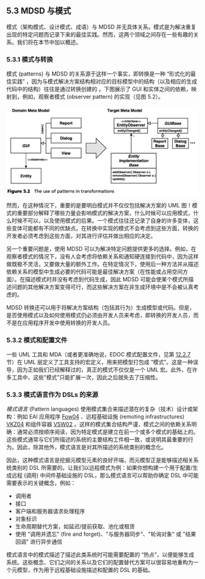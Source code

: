 ## 5.3 MDSD 与模式
模式（架构模式、设计模式、成语）与 MDSD 并无具体关系。模式是为解决重复出现的特定问题而记录下来的最佳实践。然而，这两个领域之间存在一些有趣的关系。我们将在本节中加以概述。

### 5.3.1 模式与转换
模式 (patterns) 与 MDSD 的关系源于这样一个事实，即转换是一种 “形式化的最佳实践” ，因为与模式解决方案结构相对应的目标模型中的结构（以及相应的生成代码中的结构）往往是通过转换创建的
。下图展示了 GUI 和实体之间的依赖，映射到，例如，观察者模式 (observer pattern) 的实现（见图 5.2）。

![Figure 5.2](../img/f5.2.png)

然而，在这种情况下，重要的是要明白模式并不仅仅包括解决方案的 UML 图！模式的重要部分解释了哪些力量会影响模式的解决方案，什么时候可以应用模式，什么时候不可以，以及使用模式的后果。一个模式往往还记录了自身的许多变体，这些变体可能都有不同的优缺点。在转换中实现的模式不会考虑到这些方面，转换的开发者必须考虑到这些方面，对其进行评估并做出相应的决定。

另一个重要问题是，使用 MDSD 可以为解决特定问题提供更多的选择。例如，在观察者模式的情况下，没有人会考虑将依赖关系和通知硬连接到代码中，因为这样做既极不灵活，又要做大量的额外工作。在特定情况下，使用后一种方法并从描述依赖关系的模型中生成必要的代码可能是最佳解决方案（在性能或占用空间方面）。在描述模式时并没有考虑到代码生成，因此 MDSD 可能会使某个模式所描述问题的其他解决方案变得可行，而这些解决方案在非生成环境中是不会被认真考虑的。

MDSD 转换还可以用于将解决方案结构（包括其行为）生成模型或代码。但是，是否使用模式以及如何使用模式仍必须由开发人员来考虑，即转换的开发人员，而不是在应用程序开发中使用转换的开发人员。

### 5.3.2 模式和配置文件
一些 UML 工具和 MDA（或者更准确地说，EDOC 模式配置文件，见第 [12.2.7](../ch12/2.md#1227-核心模型) 节）在 UML 层定义了工具支持的宏定义，用来把模型打包成 “模式”。这是一种误导，因为正如我们已经解释过的，真正的模式不仅仅是一个 UML 宏。此外，在许多工具中，这些"模式"只能扩展一次，因此之后就失去了压缩性。

### 5.3.3 模式语言作为 DSLs 的来源
*模式语言* (Pattern languages) 使用模式集合来描述潜在的复杂（技术）设计或架构：例如 EAI 应用程序 [Fow04](../ref.md#fow04) 、远程基础设施 (remoting infrastructures) [VKZ04](../ref.md#vkz04) 和组件容器 [VSW02](../ref.md#vsw02) 。这样的模式集合结构严谨，模式之间的依赖关系明确：通常必须按顺序阅读，因为特定模式是建立在前一个或多个模式的基础上的。这些模式通常与它们所描述的系统的主要结构工件相一致，或说明其最重要的行为。因此，除其他外，模式语言是对其所描述的系统类别的概念化。

因此，这种模式语言是挖掘元模型元素的良好开端，而元模型正是能够描述相关系统类别的 DSL 所需要的。让我们以远程模式为例：如果你想构建一个用于配置/生成远程 (调用) 中间件基础设施的 DSL，那么模式语言可以帮助你确定 DSL 中可能需要表示的关键概念，例如：

* 调用者
* 接口
* 客户端和服务器请求处理程序
* 对象标识
* 生命周期替代方案，如延迟/提前获取、池化或租赁
* 使用 "调用并遗忘" (fire and forget)、"与服务器同步"、"轮询对象" 或 "结果回调" 进行异步通信

模式语言中的模式描述了描述此类系统时可能需要配置的 “热点”，以便能够生成系统。这些概念、它们之间的关系以及它们的配置替代方案可以很容易地重构为一个元模型，作为用于远程基础设施描述和配置的 DSL 的基础。
